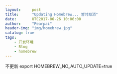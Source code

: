 ```yaml
---
layout:     post
title:      "Updating Homebrew... 暂时取消"
date:       UTC2017-06-26 10:06:00
author:     "Pearpai"
header-img: "img/homebrew.jpg"
catalog: true
tags:
    - 开发环境
    - Blog
    - homebrew
---
```


不更新 export HOMEBREW_NO_AUTO_UPDATE=true
